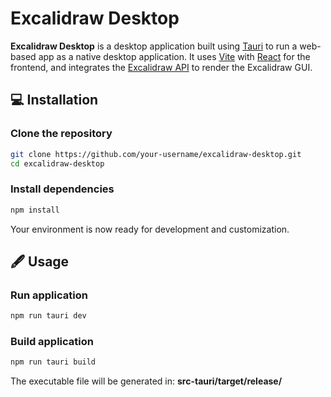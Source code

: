 # Excalidraw Desktop

**Excalidraw Desktop** is a desktop application built using [Tauri](https://v2.tauri.app/) to run a web-based app as a native desktop application. It uses [Vite](https://vite.dev/) with [React](https://react.dev/) for the frontend, and integrates the [Excalidraw API](https://docs.excalidraw.com/docs/@excalidraw/excalidraw/api) to render the Excalidraw GUI.


## 💻 Installation

### Clone the repository

```bash
git clone https://github.com/your-username/excalidraw-desktop.git
cd excalidraw-desktop
```

### Install dependencies 
```bash
npm install
```

Your environment is now ready for development and customization.

## 🖋️ Usage

### Run application
```bash
npm run tauri dev
```

### Build application
```bash
npm run tauri build
```

The executable file will be generated in: **src-tauri/target/release/**

